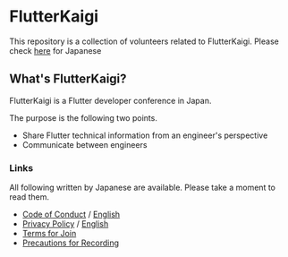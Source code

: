 # FlutterKaigi

This repository is a collection of volunteers related to FlutterKaigi. Please check [here](./README.ja.md) for Japanese

## What's FlutterKaigi?

FlutterKaigi is a Flutter developer conference in Japan.

The purpose is the following two points.

- Share Flutter technical information from an engineer's perspective
- Communicate between engineers

### Links

All following written by Japanese are available. Please take a moment to read them.

- [Code of Conduct](https://flutterkaigi.jp/flutterkaigi/Code-of-Conduct.ja.html) / [English](https://flutterkaigi.jp/flutterkaigi/Code-of-Conduct.html)
- [Privacy Policy](https://flutterkaigi.jp/flutterkaigi/Privacy-Policy.ja.html) / [English](https://flutterkaigi.jp/flutterkaigi/Privacy-Policy.html)
- [Terms for Join](https://flutterkaigi.jp/flutterkaigi/Terms-for-Join.ja.html)
- [Precautions for Recording](https://flutterkaigi.jp/flutterkaigi/Precautions-for-Recording.ja.html)
